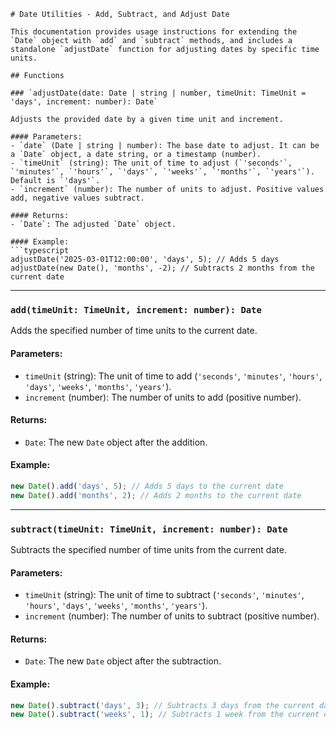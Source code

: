 ```
# Date Utilities - Add, Subtract, and Adjust Date

This documentation provides usage instructions for extending the `Date` object with `add` and `subtract` methods, and includes a standalone `adjustDate` function for adjusting dates by specific time units.

## Functions

### `adjustDate(date: Date | string | number, timeUnit: TimeUnit = 'days', increment: number): Date`

Adjusts the provided date by a given time unit and increment.

#### Parameters:
- `date` (Date | string | number): The base date to adjust. It can be a `Date` object, a date string, or a timestamp (number).
- `timeUnit` (string): The unit of time to adjust (`'seconds'`, `'minutes'`, `'hours'`, `'days'`, `'weeks'`, `'months'`, `'years'`). Default is `'days'`.
- `increment` (number): The number of units to adjust. Positive values add, negative values subtract.

#### Returns:
- `Date`: The adjusted `Date` object.

#### Example:
```typescript
adjustDate('2025-03-01T12:00:00', 'days', 5); // Adds 5 days
adjustDate(new Date(), 'months', -2); // Subtracts 2 months from the current date
```

---

### `add(timeUnit: TimeUnit, increment: number): Date`

Adds the specified number of time units to the current date.

#### Parameters:
- `timeUnit` (string): The unit of time to add (`'seconds'`, `'minutes'`, `'hours'`, `'days'`, `'weeks'`, `'months'`, `'years'`).
- `increment` (number): The number of units to add (positive number).

#### Returns:
- `Date`: The new `Date` object after the addition.

#### Example:
```typescript
new Date().add('days', 5); // Adds 5 days to the current date
new Date().add('months', 2); // Adds 2 months to the current date
```

---

### `subtract(timeUnit: TimeUnit, increment: number): Date`

Subtracts the specified number of time units from the current date.

#### Parameters:
- `timeUnit` (string): The unit of time to subtract (`'seconds'`, `'minutes'`, `'hours'`, `'days'`, `'weeks'`, `'months'`, `'years'`).
- `increment` (number): The number of units to subtract (positive number).

#### Returns:
- `Date`: The new `Date` object after the subtraction.

#### Example:
```typescript
new Date().subtract('days', 3); // Subtracts 3 days from the current date
new Date().subtract('weeks', 1); // Subtracts 1 week from the current date
```
